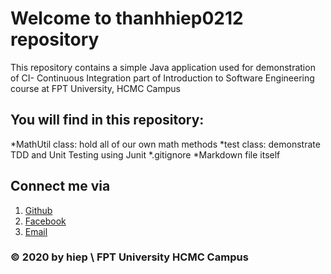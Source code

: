 # Welcome to thanhhiep0212 repository
This repository contains a simple Java application used for demonstration of CI- Continuous Integration part of Introduction to Software Engineering course at FPT University, HCMC Campus
## You will find in this repository:
*MathUtil class: hold all of our own math methods
*test class: demonstrate TDD and Unit Testing using Junit
*.gitignore
*Markdown file itself

## Connect me via
1. [Github](https://github.com/404-Notfound-nth)
2. [Facebook](http://facebook.com/nthh0212)
3. [Email](hiepntse140248@fpt.edu.vn)

### © 2020 by hiep \ FPT University HCMC Campus